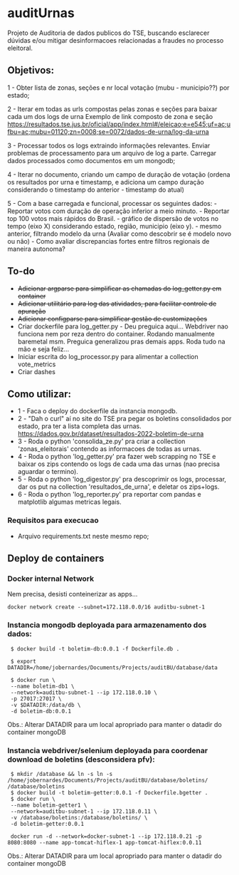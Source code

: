 # auditUrnas

Projeto de Auditoria de dados publicos do TSE, buscando esclarecer dúvidas e/ou mitigar desinformacoes relacionadas a fraudes no processo eleitoral.


## Objetivos:

 1 - Obter lista de zonas, seções e nr local votação (mubu - municipio??) por estado;

 2 - Iterar em todas as urls compostas pelas zonas e seções para baixar cada um dos logs de urna
     Exemplo de link composto de zona e seção 
     https://resultados.tse.jus.br/oficial/app/index.html#/eleicao;e=e545;uf=ac;ufbu=ac;mubu=01120;zn=0008;se=0072/dados-de-urna/log-da-urna


 3 - Processar todos os logs extraindo informações relevantes. Enviar problemas de processamento para um arquivo de log a parte. Carregar dados processados como documentos em um mongodb;

 4 - Iterar no documento, criando um campo de duração de votação (ordena os resultados por urna e timestamp, e adiciona um campo duração considerando o timestamp do anterior - timestamp do atual)

 5 - Com a base carregada e funcional, processar os seguintes dados:
    - Reportar votos com duração de operação inferior a meio minuto.
    - Reportar top 100 votos mais rápidos do Brasil.
    - gráfico de dispersão de votos no tempo (eixo X) considerando estado, região, municipio (eixo y).
    - mesmo anterior, filtrando modelo da urna (Avaliar como descobrir se é modelo novo ou não)
    - Como avaliar discrepancias fortes entre filtros regionais de maneira autonoma?

## To-do
 - ~~Adicionar argparse para simplificar as chamadas do log_getter.py em container~~
 - ~~Adicionar utilitário para log das atividades, para facilitar controle de apuração~~
 - ~~Adicionar configparse para simplificar gestão de customizações~~
 - Criar dockerfile para log_getter.py - Deu preguica aqui... Webdriver nao funciona nem por reza dentro do container. Rodando manualmente baremetal msm. Preguica generalizou pras demais apps. Roda tudo na mão e seja feliz...
 - Iniciar escrita do log_processor.py para alimentar a collection vote_metrics 
 - Criar dashes 

## Como utilizar:
 - 1 - Faca o deploy do dockerfile da instancia mongodb. 
 - 2 - "Dah o curl" aí no site do TSE pra pegar os boletins consolidados por estado, pra ter a lista completa das urnas. 
     https://dados.gov.br/dataset/resultados-2022-boletim-de-urna
 - 3 - Roda o python 'consolida_ze.py' pra criar a collection 'zonas_eleitorais' contendo as informacoes de todas as urnas. 
 - 4 - Roda o python 'log_getter.py' pra fazer web scrapping no TSE e baixar os zips contendo os logs de cada uma das urnas (nao precisa aguardar o termino). 
 - 5 - Roda o python 'log_digestor.py' pra descoprimir os logs, processar, dar os put na collection 'resultados_de_urna', e deletar os zips+logs. 
 - 6 - Roda o python 'log_reporter.py' pra reportar com pandas e matplotlib algumas metricas legais. 

### Requisitos para execucao
 - Arquivo requirements.txt neste mesmo repo;


## Deploy de containers
### Docker internal Network
Nem precisa, desisti conteinerizar as apps... 
```
docker network create --subnet=172.118.0.0/16 auditbu-subnet-1
```

### Instancia mongodb deployada para armazenamento dos dados:
```
 $ docker build -t boletim-db:0.0.1 -f Dockerfile.db . 

 $ export DATADIR=/home/jobernardes/Documents/Projects/auditBU/database/data

 $ docker run \
 --name boletim-db1 \
 --network=auditbu-subnet-1 --ip 172.118.0.10 \
 -p 27017:27017 \
 -v $DATADIR:/data/db \
 -d boletim-db:0.0.1
 ```

 Obs.: Alterar DATADIR para um local apropriado para manter o datadir do container mongoDB


### Instancia webdriver/selenium deployada para coordenar download de boletins (desconsidera pfv):
```
 $ mkdir /database && ln -s ln -s /home/jobernardes/Documents/Projects/auditBU/database/boletins/ /database/boletins
 $ docker build -t boletim-getter:0.0.1 -f Dockerfile.bgetter .
 $ docker run \
 --name boletim-getter1 \
 --network=auditbu-subnet-1 --ip 172.118.0.11 \
 -v /database/boletins:/database/boletins/ \
 -d boletim-getter:0.0.1

 docker run -d --network=docker-subnet-1 --ip 172.118.0.21 -p 8080:8080 --name app-tomcat-hiflex-1 app-tomcat-hiflex:0.0.11
 ```

 Obs.: Alterar DATADIR para um local apropriado para manter o datadir do container mongoDB



